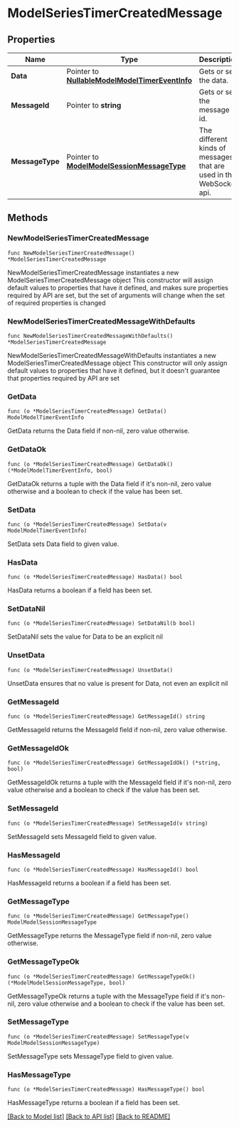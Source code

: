 # ModelSeriesTimerCreatedMessage

## Properties

Name | Type | Description | Notes
------------ | ------------- | ------------- | -------------
**Data** | Pointer to [**NullableModelModelTimerEventInfo**](ModelTimerEventInfo.md) | Gets or sets the data. | [optional] 
**MessageId** | Pointer to **string** | Gets or sets the message id. | [optional] 
**MessageType** | Pointer to [**ModelModelSessionMessageType**](ModelSessionMessageType.md) | The different kinds of messages that are used in the WebSocket api. | [optional] [readonly] [default to MODELMODELSESSIONMESSAGETYPE_SERIES_TIMER_CREATED]

## Methods

### NewModelSeriesTimerCreatedMessage

`func NewModelSeriesTimerCreatedMessage() *ModelSeriesTimerCreatedMessage`

NewModelSeriesTimerCreatedMessage instantiates a new ModelSeriesTimerCreatedMessage object
This constructor will assign default values to properties that have it defined,
and makes sure properties required by API are set, but the set of arguments
will change when the set of required properties is changed

### NewModelSeriesTimerCreatedMessageWithDefaults

`func NewModelSeriesTimerCreatedMessageWithDefaults() *ModelSeriesTimerCreatedMessage`

NewModelSeriesTimerCreatedMessageWithDefaults instantiates a new ModelSeriesTimerCreatedMessage object
This constructor will only assign default values to properties that have it defined,
but it doesn't guarantee that properties required by API are set

### GetData

`func (o *ModelSeriesTimerCreatedMessage) GetData() ModelModelTimerEventInfo`

GetData returns the Data field if non-nil, zero value otherwise.

### GetDataOk

`func (o *ModelSeriesTimerCreatedMessage) GetDataOk() (*ModelModelTimerEventInfo, bool)`

GetDataOk returns a tuple with the Data field if it's non-nil, zero value otherwise
and a boolean to check if the value has been set.

### SetData

`func (o *ModelSeriesTimerCreatedMessage) SetData(v ModelModelTimerEventInfo)`

SetData sets Data field to given value.

### HasData

`func (o *ModelSeriesTimerCreatedMessage) HasData() bool`

HasData returns a boolean if a field has been set.

### SetDataNil

`func (o *ModelSeriesTimerCreatedMessage) SetDataNil(b bool)`

 SetDataNil sets the value for Data to be an explicit nil

### UnsetData
`func (o *ModelSeriesTimerCreatedMessage) UnsetData()`

UnsetData ensures that no value is present for Data, not even an explicit nil
### GetMessageId

`func (o *ModelSeriesTimerCreatedMessage) GetMessageId() string`

GetMessageId returns the MessageId field if non-nil, zero value otherwise.

### GetMessageIdOk

`func (o *ModelSeriesTimerCreatedMessage) GetMessageIdOk() (*string, bool)`

GetMessageIdOk returns a tuple with the MessageId field if it's non-nil, zero value otherwise
and a boolean to check if the value has been set.

### SetMessageId

`func (o *ModelSeriesTimerCreatedMessage) SetMessageId(v string)`

SetMessageId sets MessageId field to given value.

### HasMessageId

`func (o *ModelSeriesTimerCreatedMessage) HasMessageId() bool`

HasMessageId returns a boolean if a field has been set.

### GetMessageType

`func (o *ModelSeriesTimerCreatedMessage) GetMessageType() ModelModelSessionMessageType`

GetMessageType returns the MessageType field if non-nil, zero value otherwise.

### GetMessageTypeOk

`func (o *ModelSeriesTimerCreatedMessage) GetMessageTypeOk() (*ModelModelSessionMessageType, bool)`

GetMessageTypeOk returns a tuple with the MessageType field if it's non-nil, zero value otherwise
and a boolean to check if the value has been set.

### SetMessageType

`func (o *ModelSeriesTimerCreatedMessage) SetMessageType(v ModelModelSessionMessageType)`

SetMessageType sets MessageType field to given value.

### HasMessageType

`func (o *ModelSeriesTimerCreatedMessage) HasMessageType() bool`

HasMessageType returns a boolean if a field has been set.


[[Back to Model list]](../README.md#documentation-for-models) [[Back to API list]](../README.md#documentation-for-api-endpoints) [[Back to README]](../README.md)


